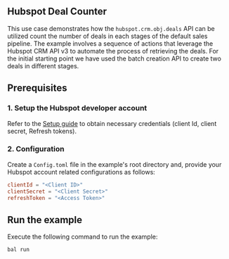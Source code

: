 ## Hubspot Deal Counter

This use case demonstrates how the `hubspot.crm.obj.deals` API can be utilized count the number of deals in each stages of the default sales pipeline. The example involves a sequence of actions that leverage the Hubspot CRM API v3 to automate the process of retrieving the deals. For the initial starting point we have used the batch creation API to create two deals in different stages.

## Prerequisites

### 1. Setup the Hubspot developer account

Refer to the [Setup guide](README.md#setup-guide) to obtain necessary credentials (client Id, client secret, Refresh tokens).

### 2. Configuration

Create a `Config.toml` file in the example's root directory and, provide your Hubspot account related configurations as follows:

```toml
clientId = "<Client ID>"
clientSecret = "<Client Secret>"
refreshToken = "<Access Token>"
```

## Run the example

Execute the following command to run the example:

```bash
bal run
```